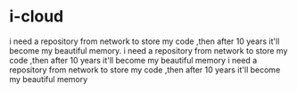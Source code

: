 # i-cloud
i need a repository from network to store my code ,then after 10 years it'll become my beautiful memory.
i need a repository from network to store my code ,then after 10 years it'll become my beautiful memory
i need a repository from network to store my code ,then after 10 years it'll become my beautiful memory

